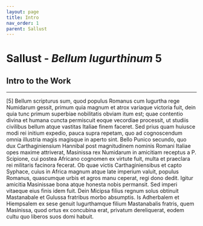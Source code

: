 ```yaml
---
layout: page
title: Intro
nav_order: 1
parent: Sallust
---
```


# Sallust - *Bellum Iugurthinum* 5

## Intro to the Work

---------------

[5] Bellum scripturus sum, quod populus Romanus cum Iugurtha rege Numidarum gessit, primum quia magnum et atrox variaque victoria fuit, dein quia tunc primum superbiae nobilitatis obviam itum est; quae contentio divina et humana cuncta permiscuit eoque vecordiae processit, ut studiis civilibus bellum atque vastitas Italiae finem faceret. Sed prius quam huiusce modi rei initium expedio, pauca supra repetam, quo ad cognoscendum omnia illustria magis magisque in aperto sint. Bello Punico secundo, quo dux Carthaginiensium Hannibal post magnitudinem nominis Romani Italiae opes maxime attriverat, Masinissa rex Numidarum in amicitiam receptus a P. Scipione, cui postea Africano cognomen ex virtute fuit, multa et praeclara rei militaris facinora fecerat. Ob quae victis Carthaginiensibus et capto Syphace, cuius in Africa magnum atque late imperium valuit, populus Romanus, quascumque urbis et agros manu ceperat, regi dono dedit. Igitur amicitia Masinissae bona atque honesta nobis permansit. Sed imperi vitaeque eius finis idem fuit. Dein Micipsa filius regnum solus obtinuit Mastanabale et Gulussa fratribus morbo absumptis. Is Adherbalem et Hiempsalem ex sese genuit Iugurthamque filium Mastanabalis fratris, quem Masinissa, quod ortus ex concubina erat, privatum dereliquerat, eodem cultu quo liberos suos domi habuit.
